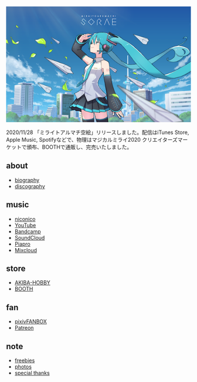 <p class="cover-image">
  <img src="images/top.png" alt="top" />
</p>

2020/11/28 「ミライトアルマチ空絵」リリースしました。配信はiTunes Store, Apple Music, Spotifyなどで、物理はマジカルミライ2020 クリエイターズマーケットで頒布、BOOTHで通販し、完売いたしました。

## about

* [biography](/biography)
* [discography](/discography)

## music

* [niconico](http://www.nicovideo.jp/mylist/10180194)
* [YouTube](https://youtube.com/user/keisei1092)
* [Bandcamp](https://https://miraitoarumachi.bandcamp.com)
* [SoundCloud](https://soundcloud.com/keisei_1092)
* [Piapro](https://piapro.jp/keisei_1092)
* [Mixcloud](https://www.mixcloud.com/keisei_1092)

## store

* [AKIBA-HOBBY](https://ec.akbh.jp/products/list.php?maker_id=102)
* [BOOTH](https://miraitoarumachi.booth.pm)

## fan

* [pixivFANBOX](https://www.pixiv.net/fanbox/creator/604687)
* [Patreon](https://www.patreon.com/keisei_1092)

## note

* [freebies](/freebies)
* [photos](/photos)
* [special thanks](/special_thanks)
